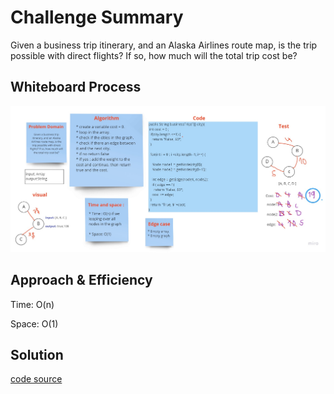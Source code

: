 # Challenge Summary
<!-- Description of the challenge -->

Given a business trip itinerary, and an Alaska Airlines route map, is the trip possible with direct flights? If so, how much will the total trip cost be?

## Whiteboard Process
<!-- Embedded whiteboard image -->

![wb](graph-business-trip.jpg)
## Approach & Efficiency
<!-- What approach did you take? Why? What is the Big O space/time for this approach? -->

Time: O(n)

Space: O(1)

## Solution
<!-- Show how to run your code, and examples of it in action -->

[code source](app\src\main\java\graph\Graph.java)
